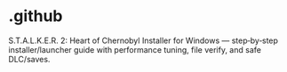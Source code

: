 # .github
S.T.A.L.K.E.R. 2: Heart of Chernobyl Installer for Windows — step‑by‑step installer/launcher guide with performance tuning, file verify, and safe DLC/saves.
